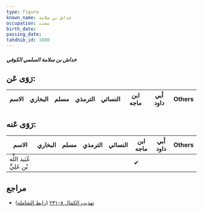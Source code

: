 ```yaml
---
type: figure
known_name: خداش بن سلامة
occupation: محدث
birth_date:
passing_date:
tahdhib_id: 1680
---
```

##### خداش بن سلامة السلمي الكوفي

## رَوَى عَن:
| الاسم | البخاري | مسلم | الترمذي | النسائي | ابن ماجه | أبي داود | Others |
| ----- | ------- | ---- | ------- | ------- | -------- | -------- | ------ |
## رَوَى عَنه:
| الاسم                     | البخاري | مسلم | الترمذي | النسائي | ابن ماجه | أبي داود | Others |
| ------------------------- | ------- | ---- | ------- | ------- | -------- | -------- | ------ |
| عُبَيد اللَّه بْن عَلِيٍّ |         |      |         |         | ✔        |          |        |
## مراجع
- [تهذيب الكمال ٨-٢٣١](obsidian://open?vault=Tahdhib-al-Kamal&file=Figures/١٦٨٠-خداش%20بن%20سلامة%20السلمي%20الكوفي) ([رابط الشاملة](https://shamela.ws/book/3722/3942))